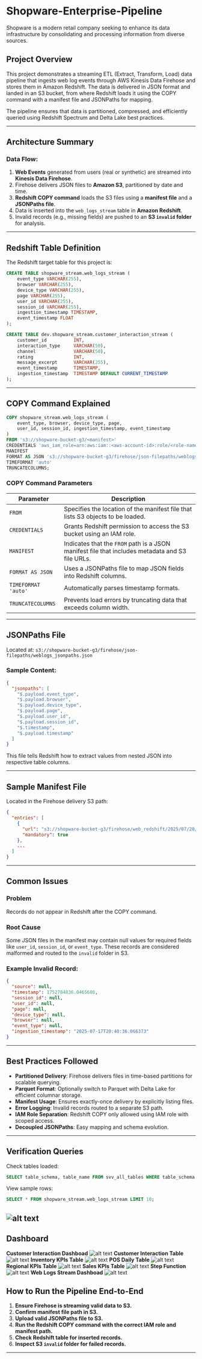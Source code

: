 # Shopware-Enterprise-Pipeline
Shopware is a modern retail company seeking to enhance its data infrastructure by consolidating  and processing information from diverse sources.

## Project Overview

This project demonstrates a streaming ETL (Extract, Transform, Load) data pipeline that ingests web log events through AWS Kinesis Data Firehose and stores them in Amazon Redshift. The data is delivered in JSON format and landed in an S3 bucket, from where Redshift loads it using the COPY command with a manifest file and JSONPaths for mapping.

The pipeline ensures that data is partitioned, compressed, and efficiently queried using Redshift Spectrum and Delta Lake best practices.

---

## Architecture Summary

### Data Flow:

1. **Web Events** generated from users (real or synthetic) are streamed into **Kinesis Data Firehose**.
2. Firehose delivers JSON files to **Amazon S3**, partitioned by date and time.
3. **Redshift COPY command** loads the S3 files using a **manifest file** and a **JSONPaths file**.
4. Data is inserted into the `web_logs_stream` table in **Amazon Redshift**.
5. Invalid records (e.g., missing fields) are pushed to an **S3 `invalid` folder** for analysis.

---

## Redshift Table Definition

The Redshift target table for this project is:

```sql
CREATE TABLE shopware_stream.web_logs_stream (
    event_type VARCHAR(255),
    browser VARCHAR(255),
    device_type VARCHAR(255),
    page VARCHAR(255),
    user_id VARCHAR(255),
    session_id VARCHAR(255),
    ingestion_timestamp TIMESTAMP,
    event_timestamp FLOAT
);
```
```sql
CREATE TABLE dev.shopware_stream.customer_interaction_stream (
    customer_id          INT,
    interaction_type     VARCHAR(50),
    channel              VARCHAR(50),
    rating               INT,
    message_excerpt      VARCHAR(255),
    event_timestamp      TIMESTAMP,
    ingestion_timestamp  TIMESTAMP DEFAULT CURRENT_TIMESTAMP
);
```
---

## COPY Command Explained

```sql
COPY shopware_stream.web_logs_stream (
    event_type, browser, device_type, page,
    user_id, session_id, ingestion_timestamp, event_timestamp
)
FROM 's3://shopware-bucket-g3/<manifest>'
CREDENTIALS 'aws_iam_role=arn:aws:iam::<aws-account-id>:role/<role-name>'
MANIFEST
FORMAT AS JSON 's3://shopware-bucket-g3/firehose/json-filepaths/weblogs_jsonpaths.json'
TIMEFORMAT 'auto'
TRUNCATECOLUMNS;
```

### COPY Command Parameters

| Parameter           | Description                                                                                     |
| ------------------- | ----------------------------------------------------------------------------------------------- |
| `FROM`              | Specifies the location of the manifest file that lists S3 objects to be loaded.                 |
| `CREDENTIALS`       | Grants Redshift permission to access the S3 bucket using an IAM role.                           |
| `MANIFEST`          | Indicates that the `FROM` path is a JSON manifest file that includes metadata and S3 file URLs. |
| `FORMAT AS JSON`    | Uses a JSONPaths file to map JSON fields into Redshift columns.                                 |
| `TIMEFORMAT 'auto'` | Automatically parses timestamp formats.                                                         |
| `TRUNCATECOLUMNS`   | Prevents load errors by truncating data that exceeds column width.                              |

---

## JSONPaths File

Located at:
`s3://shopware-bucket-g3/firehose/json-filepaths/weblogs_jsonpaths.json`

### Sample Content:

```json
{
  "jsonpaths": [
    "$.payload.event_type",
    "$.payload.browser",
    "$.payload.device_type",
    "$.payload.page",
    "$.payload.user_id",
    "$.payload.session_id",
    "$.timestamp",
    "$.payload.timestamp"
  ]
}
```

This file tells Redshift how to extract values from nested JSON into respective table columns.

---

## Sample Manifest File

Located in the Firehose delivery S3 path:

```json
{
  "entries": [
    {
      "url": "s3://shopware-bucket-g3/firehose/web_redshift/2025/07/20/10/weblogs-firehose-5-2025-07-20-10-39-39-xxx",
      "mandatory": true
    },
    ...
  ]
}
```

---

## Common Issues

### Problem

Records do not appear in Redshift after the COPY command.

### Root Cause

Some JSON files in the manifest may contain null values for required fields like `user_id`, `session_id`, or `event_type`. These records are considered malformed and routed to the `invalid` folder in S3.

### Example Invalid Record:

```json
{
  "source": null,
  "timestamp": 1752784836.0465686,
  "session_id": null,
  "user_id": null,
  "page": null,
  "device_type": null,
  "browser": null,
  "event_type": null,
  "ingestion_timestamp": "2025-07-17T20:40:36.066373"
}
```

---

## Best Practices Followed

* **Partitioned Delivery**: Firehose delivers files in time-based partitions for scalable querying.
* **Parquet Format**: Optionally switch to Parquet with Delta Lake for efficient columnar storage.
* **Manifest Usage**: Ensures exactly-once delivery by explicitly listing files.
* **Error Logging**: Invalid records routed to a separate S3 path.
* **IAM Role Separation**: Redshift COPY only allowed using IAM role with scoped access.
* **Decoupled JSONPaths**: Easy mapping and schema evolution.

---

## Verification Queries

Check tables loaded:

```sql
SELECT table_schema, table_name FROM svv_all_tables WHERE table_schema = 'shopware_stream';
```

View sample rows:

```sql
SELECT * FROM shopware_stream.web_logs_stream LIMIT 10;
```
![alt text](misc/weblogs.png)
---
## Dashboard
**Customer Interaction Dashboad**
![alt text](<misc/Customer-Interaction-Dashboard .png>)
**Customer Interaction Table**
![alt text](misc/Shopware-Inventory_daily.png)
**Inventory KPIs Table**
![alt text](misc/Shopware-Inventory-KPI.png)
**POS Daily Table**
![alt text](misc/shopware-POS_daily.png)
**Regional KPIs Table**
![alt text](misc/Shopware-Regional-KPI.png)
**Sales KPIs Table**
![alt text](misc/Shopware-Sales-KPI.png)
**Step Function**
![alt text](misc/Shopware-StepFunction.png)
**Web Logs Stream Dashboad**
![alt text](misc/Web-Logs-Dashboard.png)

## How to Run the Pipeline End-to-End

1. **Ensure Firehose is streaming valid data to S3.**
2. **Confirm manifest file path in S3.**
3. **Upload valid JSONPaths file to S3.**
4. **Run the Redshift COPY command with the correct IAM role and manifest path.**
5. **Check Redshift table for inserted records.**
6. **Inspect S3 `invalid` folder for failed records.**

---
